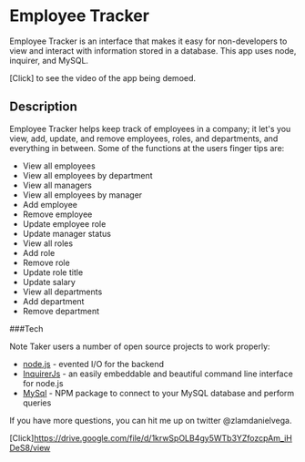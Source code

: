 # Employee Tracker

Employee Tracker is an interface that makes it easy for non-developers to view and interact with information stored in a database. This app uses node, inquirer, and MySQL.

[Click] to see the video of the app being demoed.

## Description

Employee Tracker helps keep track of employees in a company; it let's you view, add, update, and remove employees, roles, and departments, and everything in between. Some of the functions at the users finger tips are:
* View all employees
* View all employees by department
* View all managers
* View all employees by manager
* Add employee
* Remove employee
* Update employee role
* Update manager status
* View all roles
* Add role
* Remove role
* Update role title
* Update salary
* View all departments
* Add department
* Remove department


###Tech

Note Taker users a number of open source projects to work properly:

* [node.js] - evented I/O for the backend
* [InquirerJs] - an easily embeddable and beautiful command line interface for node.js
* [MySql] - NPM package to connect to your MySQL database and perform queries

If you have more questions, you can hit me up on twitter @zlamdanielvega. 








  [node.js]: <http://nodejs.org>
  [MySql]: <https://www.npmjs.com/package/mysql>
  [jQuery]: <http://jquery.com>
  [InquirerJs]: <https://www.npmjs.com/package/inquirer/v/0.2.3>
  [Click]<https://drive.google.com/file/d/1krwSpOLB4gy5WTb3YZfozcpAm_iHDeS8/view>

